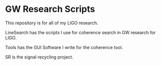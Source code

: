 # GW Research Scripts
This repository is for all of my LIGO research.

LineSearch has the scripts I use for coherence search in GW research for LIGO.

Tools has the GUI Software I write for the coherence tool.

SR is the signal recycling project. 

